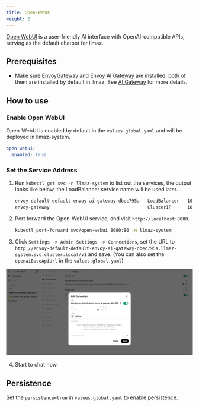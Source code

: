 ```yaml
---
title: Open-WebUI
weight: 2
---
```


[Open WebUI](https://github.com/open-webui/open-webui) is a user-friendly AI interface with OpenAI-compatible APIs, serving as the default chatbot for llmaz.

## Prerequisites

- Make sure [EnvoyGateway](https://github.com/envoyproxy/gateway) and [Envoy AI Gateway](https://github.com/envoyproxy/ai-gateway) are installed, both of them are installed by default in llmaz. See [AI Gateway](docs/envoy-ai-gateway.md) for more details.

## How to use

### Enable Open WebUI

Open-WebUI is enabled by default in the `values.global.yaml` and will be deployed in llmaz-system.

```yaml
open-webui:
  enabled: true
```

### Set the Service Address

1. Run `kubectl get svc -n llmaz-system` to list out the services, the output looks like below, the LoadBalancer service name will be used later.

    ```cmd
    envoy-default-default-envoy-ai-gateway-dbec795a   LoadBalancer   10.96.145.150   <pending>     80:30548/TCP                              132m
    envoy-gateway                                     ClusterIP      10.96.52.76     <none>        18000/TCP,18001/TCP,18002/TCP,19001/TCP   172m
    ```

2. Port forward the Open-WebUI service, and visit `http://localhost:8080`.

    ```bash
    kubectl port-forward svc/open-webui 8080:80 -n llmaz-system
    ```

3. Click `Settings -> Admin Settings -> Connections`, set the URL to `http://envoy-default-default-envoy-ai-gateway-dbec795a.llmaz-system.svc.cluster.local/v1` and save. (You can also set the `openaiBaseApiUrl` in the `values.global.yaml`)

![img](/images/open-webui-setting.png)

4. Start to chat now.


## Persistence

Set the `persistence=true` in `values.global.yaml` to enable persistence.